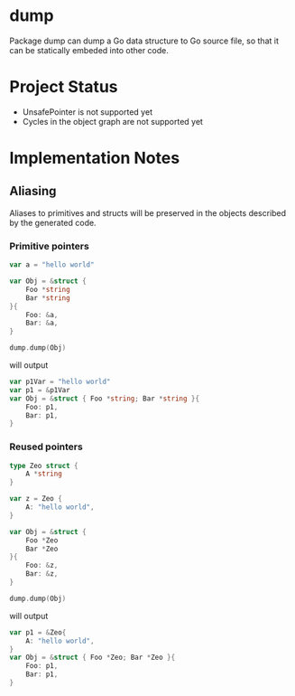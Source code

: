 # dump

Package dump can dump a Go data structure to Go source file, so that it can be statically embeded into other code.

# Project Status
* UnsafePointer is not supported yet
* Cycles in the object graph are not supported yet

# Implementation Notes

## Aliasing

Aliases to primitives and structs will be preserved in the objects described by the generated code.

### Primitive pointers
```go
var a = "hello world"

var Obj = &struct {
    Foo *string
    Bar *string
}{
	Foo: &a,
	Bar: &a,
}

dump.dump(Obj)

```

will output
```go
var p1Var = "hello world"
var p1 = &p1Var
var Obj = &struct { Foo *string; Bar *string }{
	Foo: p1,
	Bar: p1,
}
```

### Reused pointers
```go
type Zeo struct {
	A *string
}

var z = Zeo {
	A: "hello world",
}

var Obj = &struct {
	Foo *Zeo
	Bar *Zeo
}{
	Foo: &z,
	Bar: &z,
}

dump.dump(Obj)
```

will output

```go
var p1 = &Zeo{
	A: "hello world",
}
var Obj = &struct { Foo *Zeo; Bar *Zeo }{
	Foo: p1,
	Bar: p1,
}
```